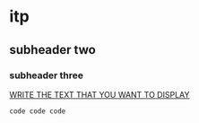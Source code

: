 # itp
## subheader two
### subheader three

[WRITE THE TEXT THAT YOU WANT TO DISPLAY](https://github.com/adam-p/markdown-here/wiki/Markdown-Here-Cheatsheet)


`
code
code
code
`
